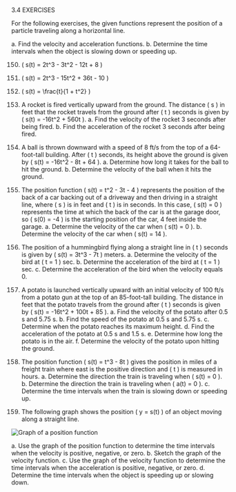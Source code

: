 3.4 EXERCISES

For the following exercises, the given functions represent the position of a particle traveling along a horizontal line.

a. Find the velocity and acceleration functions.
  b. Determine the time intervals when the object is slowing down or speeding up.

150. \( s(t) = 2t^3 - 3t^2 - 12t + 8 \)

151. \( s(t) = 2t^3 - 15t^2 + 36t - 10 \)

152. \( s(t) = \frac{t}{1 + t^2} \)

153. A rocket is fired vertically upward from the ground. The distance \( s \) in feet that the rocket travels from the ground after \( t \) seconds is given by \( s(t) = -16t^2 + 560t \).
  a. Find the velocity of the rocket 3 seconds after being fired.
  b. Find the acceleration of the rocket 3 seconds after being fired.

154. A ball is thrown downward with a speed of 8 ft/s from the top of a 64-foot-tall building. After \( t \) seconds, its height above the ground is given by \( s(t) = -16t^2 - 8t + 64 \).
  a. Determine how long it takes for the ball to hit the ground.
  b. Determine the velocity of the ball when it hits the ground.

155. The position function \( s(t) = t^2 - 3t - 4 \) represents the position of the back of a car backing out of a driveway and then driving in a straight line, where \( s \) is in feet and \( t \) is in seconds. In this case, \( s(t) = 0 \) represents the time at which the back of the car is at the garage door, so \( s(0) = -4 \) is the starting position of the car, 4 feet inside the garage.
  a. Determine the velocity of the car when \( s(t) = 0 \).
  b. Determine the velocity of the car when \( s(t) = 14 \).

156. The position of a hummingbird flying along a straight line in \( t \) seconds is given by \( s(t) = 3t^3 - 7t \) meters.
  a. Determine the velocity of the bird at \( t = 1 \) sec.
  b. Determine the acceleration of the bird at \( t = 1 \) sec.
  c. Determine the acceleration of the bird when the velocity equals 0.

157. A potato is launched vertically upward with an initial velocity of 100 ft/s from a potato gun at the top of an 85-foot-tall building. The distance in feet that the potato travels from the ground after \( t \) seconds is given by \( s(t) = -16t^2 + 100t + 85 \).
  a. Find the velocity of the potato after 0.5 s and 5.75 s.
  b. Find the speed of the potato at 0.5 s and 5.75 s.
  c. Determine when the potato reaches its maximum height.
  d. Find the acceleration of the potato at 0.5 s and 1.5 s.
  e. Determine how long the potato is in the air.
  f. Determine the velocity of the potato upon hitting the ground.

158. The position function \( s(t) = t^3 - 8t \) gives the position in miles of a freight train where east is the positive direction and \( t \) is measured in hours.
  a. Determine the direction the train is traveling when \( s(t) = 0 \).
  b. Determine the direction the train is traveling when \( a(t) = 0 \).
  c. Determine the time intervals when the train is slowing down or speeding up.

159. The following graph shows the position \( y = s(t) \) of an object moving along a straight line.

![Graph of a position function](image)

a. Use the graph of the position function to determine the time intervals when the velocity is positive, negative, or zero.
  b. Sketch the graph of the velocity function.
  c. Use the graph of the velocity function to determine the time intervals when the acceleration is positive, negative, or zero.
  d. Determine the time intervals when the object is speeding up or slowing down.